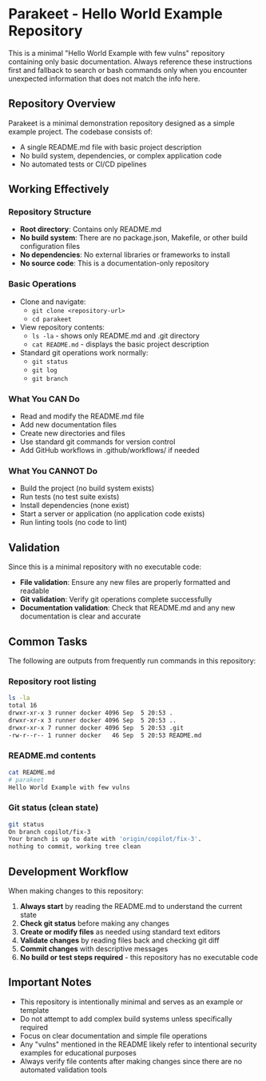 # Parakeet - Hello World Example Repository

This is a minimal "Hello World Example with few vulns" repository containing only basic documentation. Always reference these instructions first and fallback to search or bash commands only when you encounter unexpected information that does not match the info here.

## Repository Overview
Parakeet is a minimal demonstration repository designed as a simple example project. The codebase consists of:
- A single README.md file with basic project description
- No build system, dependencies, or complex application code
- No automated tests or CI/CD pipelines

## Working Effectively
### Repository Structure
- **Root directory**: Contains only README.md
- **No build system**: There are no package.json, Makefile, or other build configuration files
- **No dependencies**: No external libraries or frameworks to install
- **No source code**: This is a documentation-only repository

### Basic Operations
- Clone and navigate: 
  - `git clone <repository-url>`
  - `cd parakeet`
- View repository contents:
  - `ls -la` - shows only README.md and .git directory
  - `cat README.md` - displays the basic project description
- Standard git operations work normally:
  - `git status`
  - `git log`
  - `git branch`

### What You CAN Do
- Read and modify the README.md file
- Add new documentation files
- Create new directories and files
- Use standard git commands for version control
- Add GitHub workflows in .github/workflows/ if needed

### What You CANNOT Do
- Build the project (no build system exists)
- Run tests (no test suite exists)
- Install dependencies (none exist)
- Start a server or application (no application code exists)
- Run linting tools (no code to lint)

## Validation
Since this is a minimal repository with no executable code:
- **File validation**: Ensure any new files are properly formatted and readable
- **Git validation**: Verify git operations complete successfully
- **Documentation validation**: Check that README.md and any new documentation is clear and accurate

## Common Tasks
The following are outputs from frequently run commands in this repository:

### Repository root listing
```bash
ls -la
total 16
drwxr-xr-x 3 runner docker 4096 Sep  5 20:53 .
drwxr-xr-x 3 runner docker 4096 Sep  5 20:53 ..
drwxr-xr-x 7 runner docker 4096 Sep  5 20:53 .git
-rw-r--r-- 1 runner docker   46 Sep  5 20:53 README.md
```

### README.md contents
```bash
cat README.md
# parakeet
Hello World Example with few vulns
```

### Git status (clean state)
```bash
git status
On branch copilot/fix-3
Your branch is up to date with 'origin/copilot/fix-3'.
nothing to commit, working tree clean
```

## Development Workflow
When making changes to this repository:
1. **Always start** by reading the README.md to understand the current state
2. **Check git status** before making any changes
3. **Create or modify files** as needed using standard text editors
4. **Validate changes** by reading files back and checking git diff
5. **Commit changes** with descriptive messages
6. **No build or test steps required** - this repository has no executable code

## Important Notes
- This repository is intentionally minimal and serves as an example or template
- Do not attempt to add complex build systems unless specifically required
- Focus on clear documentation and simple file operations
- Any "vulns" mentioned in the README likely refer to intentional security examples for educational purposes
- Always verify file contents after making changes since there are no automated validation tools
